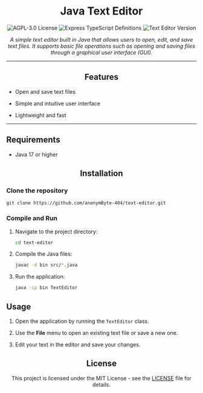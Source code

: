 <h1 align="center">Java Text Editor</h1>

<p align="center">
  <img src="https://img.shields.io/badge/License-MIT-blue.svg" alt="AGPL-3.0 License">
  <img src="https://img.shields.io/badge/Java-17.0.13-orange.svg" alt="Express TypeScript Definitions">
  <img src="https://img.shields.io/badge/text--editor-1.1.1-yellowgreen.svg" alt="Text Editor Version">
</p>

<p align="center"><i>A simple text editor built in Java that allows users to open, edit, and save text files. It supports basic file operations such as opening and saving files through a graphical user interface (GUI).</i></p>

<hr>

<h2 align="center">Features</h2>

<ul>
  <li>
    <p>Open and save text files</p>
  </li>
  <li>
    <p>Simple and intuitive user interface</p>
  </li>
  <li>
    <p>Lightweight and fast</p>
  </li>
</ul>

<hr>

<h2>Requirements</h2>

<ul>
  <li>Java 17 or higher</li>
</ul>

<h2 align="center">Installation</h2>

<h3>Clone the repository</h3>

<pre><code>git clone https://github.com/anonymByte-404/text-editor.git</code></pre>

<h3>Compile and Run</h3>

1. Navigate to the project directory:
    ```bash
    cd text-editor
    ```

2. Compile the Java files:
    ```bash
    javac -d bin src/*.java
    ```

3. Run the application:
    ```bash
    java -cp bin TextEditor
    ```

<h2>Usage</h2>

<ol>
  <li>
    <p>Open the application by running the <code>TextEditor</code> class.</p>
  </li>
  <li>
    <p>Use the <strong>File</strong> menu to open an existing text file or save a new one.</p>
  </li>
  <li>
    <p>Edit your text in the editor and save your changes.</p>
  </li>
</ol>

<h2 align="center">License</h2>

<p align="center">This project is licensed under the MIT License - see the <a href="LICENSE">LICENSE</a> file for details.</p>

